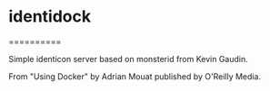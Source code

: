 # identidock

  ==========

  Simple identicon server based on monsterid from Kevin Gaudin.
  
  From "Using Docker" by Adrian Mouat published by O'Reilly Media.
